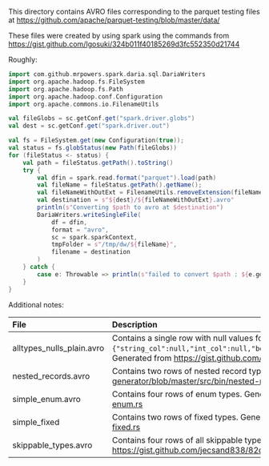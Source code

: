This directory contains AVRO files corresponding to the parquet testing files at https://github.com/apache/parquet-testing/blob/master/data/

These files were created by using spark using the commands from https://gist.github.com/Igosuki/324b011f40185269d3fc552350d21744

Roughly:
```scala
import com.github.mrpowers.spark.daria.sql.DariaWriters
import org.apache.hadoop.fs.FileSystem
import org.apache.hadoop.fs.Path
import org.apache.hadoop.conf.Configuration 
import org.apache.commons.io.FilenameUtils

val fileGlobs = sc.getConf.get("spark.driver.globs")
val dest = sc.getConf.get("spark.driver.out")

val fs = FileSystem.get(new Configuration(true));
val status = fs.globStatus(new Path(fileGlobs))
for (fileStatus <- status) {
    val path = fileStatus.getPath().toString()
    try {
        val dfin = spark.read.format("parquet").load(path)
        val fileName = fileStatus.getPath().getName();
        val fileNameWithOutExt = FilenameUtils.removeExtension(fileName);
        val destination = s"${dest}/${fileNameWithOutExt}.avro"
        println(s"Converting $path to avro at $destination")
        DariaWriters.writeSingleFile(
            df = dfin,
            format = "avro",
            sc = spark.sparkContext,
            tmpFolder = s"/tmp/dw/${fileName}",
            filename = destination
        )
    } catch {
        case e: Throwable => println(s"failed to convert $path : ${e.getMessage}")
    }
}
```

Additional notes:

| File                      | Description                                                                                                                                                                                                                                                                         |
|:--------------------------|:------------------------------------------------------------------------------------------------------------------------------------------------------------------------------------------------------------------------------------------------------------------------------------|
| alltypes_nulls_plain.avro | Contains a single row with null values for each scalar data type, i.e, `{"string_col":null,"int_col":null,"bool_col":null,"bigint_col":null,"float_col":null,"double_col":null,"bytes_col":null}`. Generated from https://gist.github.com/nenorbot/5a92e24f8f3615488f75e2a18a105c76 |
| nested_records.avro       | Contains two rows of nested record types. Generated from https://github.com/sarutak/avro-data-generator/blob/master/src/bin/nested-records.rs                                                                                                                                       |
| simple_enum.avro          | Contains four rows of enum types. Generated from https://github.com/sarutak/avro-data-generator/blob/master/src/bin/simple-enum.rs                                                                                                                                                  |
| simple_fixed              | Contains two rows of fixed types. Generated from https://github.com/sarutak/avro-data-generator/blob/master/src/bin/simple-fixed.rs                                                                                                                                                 |
| skippable_types.avro      | Contains four rows of all skippable types supported by arrow-avro. Generated from https://gist.github.com/jecsand838/82d9874a5f9be8a636dcd49ad9b8e237                                                                                                                               |

